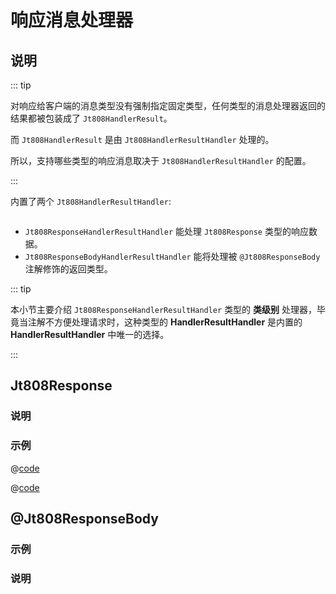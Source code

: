 # 响应消息处理器

## 说明

::: tip

对响应给客户端的消息类型没有强制指定固定类型，任何类型的消息处理器返回的结果都被包装成了 `Jt808HandlerResult`。

而 `Jt808HandlerResult` 是由 `Jt808HandlerResultHandler` 处理的。

所以，支持哪些类型的响应消息取决于 `Jt808HandlerResultHandler` 的配置。

:::

内置了两个 `Jt808HandlerResultHandler`:

<p class="demo">
    <img :src="$withBase('/img/v2/design/jt808-handler-result-handler.png')">
</p>

- `Jt808ResponseHandlerResultHandler` 能处理 `Jt808Response` 类型的响应数据。
- `Jt808ResponseBodyHandlerResultHandler` 能将处理被 `@Jt808ResponseBody` 注解修饰的返回类型。

::: tip

本小节主要介绍 `Jt808ResponseHandlerResultHandler` 类型的 **类级别** 处理器，毕竟当注解不方便处理请求时，这种类型的 **HandlerResultHandler** 是内置的 **HandlerResultHandler** 中唯一的选择。

[//]: # (基于注解的请求消息处理，请移步 todo)

:::

## Jt808Response

### 说明

### 示例

<CodeGroup>

  <CodeGroupItem title="示例1" active>

@[code](@example-src/808/v2/basic/response-processing/SimpleLocationInfoUploadHandlerSimple.java)

  </CodeGroupItem>

  <CodeGroupItem title="示例2">

@[code](@example-src/808/v2/basic/response-processing/TerminalRegisterMsgHandlerV2013.java)

  </CodeGroupItem>


</CodeGroup>

## @Jt808ResponseBody

### 示例

### 说明